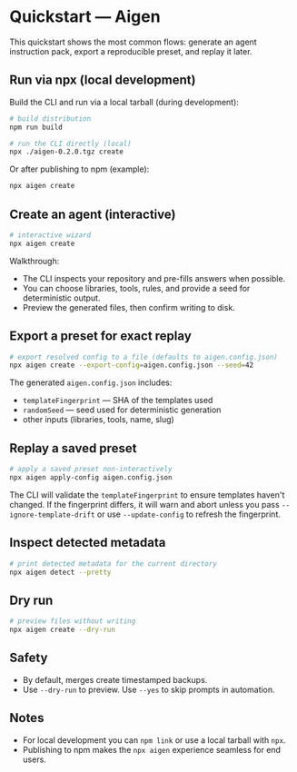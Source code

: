 # Quickstart — Aigen

This quickstart shows the most common flows: generate an agent instruction pack, export a reproducible preset, and replay it later.

## Run via npx (local development)

Build the CLI and run via a local tarball (during development):

```bash
# build distribution
npm run build

# run the CLI directly (local)
npx ./aigen-0.2.0.tgz create
```

Or after publishing to npm (example):

```bash
npx aigen create
```

## Create an agent (interactive)

```bash
# interactive wizard
npx aigen create
```

Walkthrough:

- The CLI inspects your repository and pre-fills answers when possible.
- You can choose libraries, tools, rules, and provide a seed for deterministic output.
- Preview the generated files, then confirm writing to disk.

## Export a preset for exact replay

```bash
# export resolved config to a file (defaults to aigen.config.json)
npx aigen create --export-config=aigen.config.json --seed=42
```

The generated `aigen.config.json` includes:

- `templateFingerprint` — SHA of the templates used
- `randomSeed` — seed used for deterministic generation
- other inputs (libraries, tools, name, slug)

## Replay a saved preset

```bash
# apply a saved preset non-interactively
npx aigen apply-config aigen.config.json
```

The CLI will validate the `templateFingerprint` to ensure templates haven't changed. If the fingerprint differs, it will warn and abort unless you pass `--ignore-template-drift` or use `--update-config` to refresh the fingerprint.

## Inspect detected metadata

```bash
# print detected metadata for the current directory
npx aigen detect --pretty
```

## Dry run

```bash
# preview files without writing
npx aigen create --dry-run
```

## Safety

- By default, merges create timestamped backups.
- Use `--dry-run` to preview. Use `--yes` to skip prompts in automation.

## Notes

- For local development you can `npm link` or use a local tarball with `npx`.
- Publishing to npm makes the `npx aigen` experience seamless for end users.
